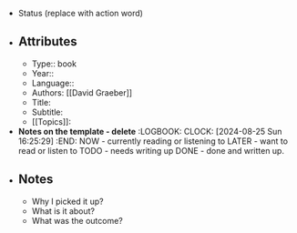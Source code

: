 - Status (replace with action word)
- ## Attributes
	- Type:: book
	- Year::
	- Language::
	- Authors: [[David Graeber]]
	- Title:
	- Subtitle:
	- [[Topics]]:
- **Notes on the template - delete**
  :LOGBOOK:
  CLOCK: [2024-08-25 Sun 16:25:29]
  :END:
  NOW - currently reading or listening to
  LATER - want to read or listen to
  TODO - needs writing up
  DONE - done and written up.
- ## Notes
	- Why I picked it up?
	- What is it about?
	- What was the outcome?
